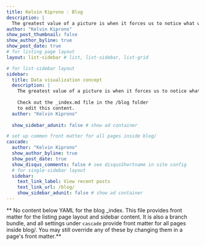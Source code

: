 ```yaml
---
title: Kelvin Kiprono : Blog
description: |
  The greatest value of a picture is when it forces us to notice what we never expected to see.
author: "Kelvin Kiprono"
show_post_thumbnail: false
show_author_byline: true
show_post_date: true
# for listing page layout
layout: list-sidebar # list, list-sidebar, list-grid

# for list-sidebar layout
sidebar: 
  title: Data visualization concept
  description: |
    The greatest value of a picture is when it forces us to notice what we never expected to see.
    
    Check out the _index.md file in the /blog folder 
    to edit this content. 
  author: "Kelvin Kiprono"
 
  show_sidebar_adunit: false # show ad container

# set up common front matter for all pages inside blog/
cascade:
  author: "Kelvin Kiprono"
  show_author_byline: true
  show_post_date: true
  show_disqus_comments: false # see disqusShortname in site config
  # for single-sidebar layout
  sidebar:
    text_link_label: View recent posts
    text_link_url: /blog/
    show_sidebar_adunit: false # show ad container
---
```


** No content below YAML for the blog _index. This file provides front matter for the listing page layout and sidebar content. It is also a branch bundle, and all settings under `cascade` provide front matter for all pages inside blog/. You may still override any of these by changing them in a page's front matter.**
